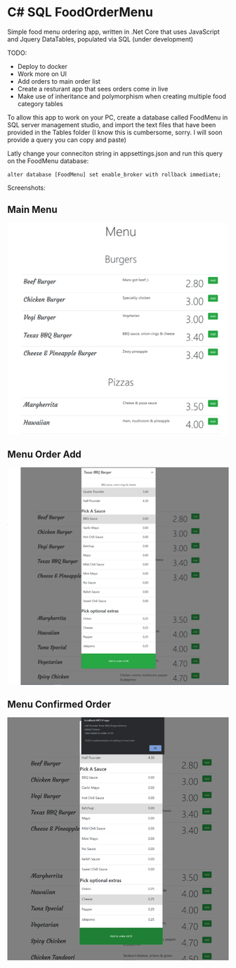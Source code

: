 # C# SQL FoodOrderMenu
Simple food menu ordering app, written in .Net Core that uses JavaScript and Jquery DataTables, populated via SQL (under development)

TODO:

* Deploy to docker
* Work more on UI
* Add orders to main order list
* Create a resturant app that sees orders come in live
* Make use of inheritance and polymorphism when creating multiple food category tables

To allow this app to work on your PC, create a database called FoodMenu in SQL server management studio, and import the text files that have been provided in the Tables folder
(I know this is cumbersome, sorry. I will soon provide a query you can copy and paste)

Latly change your conneciton string in appsettings.json and run this query on the FoodMenu database:
```
alter database [FoodMenu] set enable_broker with rollback immediate;
```
Screenshots:

<h2>Main Menu</h2>

![](Screenshots/Menu.PNG)


<h2>Menu Order Add</h2>

![](Screenshots/EditOrder.PNG)


<h2>Menu Confirmed Order</h2> 

![](Screenshots/MenuSelected.PNG)
